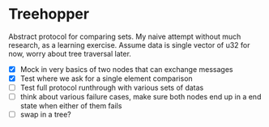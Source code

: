 # Treehopper
Abstract protocol for comparing sets. My naive attempt without much research, as a learning exercise. Assume data is single vector of u32 for now, worry about tree traversal later.

- [x] Mock in very basics of two nodes that can exchange messages
- [x] Test where we ask for a single element comparison
- [ ] Test full protocol runthrough with various sets of datas
- [ ] think about various failure cases, make sure both nodes end up in a end state when either of them fails
- [ ] swap in a tree?